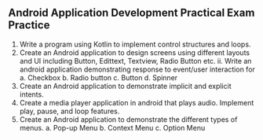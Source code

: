 ## Android Application Development Practical Exam Practice

1. Write a program using Kotlin to implement control structures and loops.
2. Create an Android application to design screens using different layouts and UI including Button, Edittext, Textview, Radio Button etc.
    ii. Write an android application demonstrating response to event/user interaction for
        a. Checkbox
        b. Radio button
        c. Button
        d. Spinner
3. Create an Android application to demonstrate implicit and explicit intents.
4. Create a media player application in android that plays audio. Implement play, pause, and loop features.
5. Create an Android application to demonstrate the different types of menus.
    a. Pop-up Menu
    b. Context Menu
    c. Option Menu